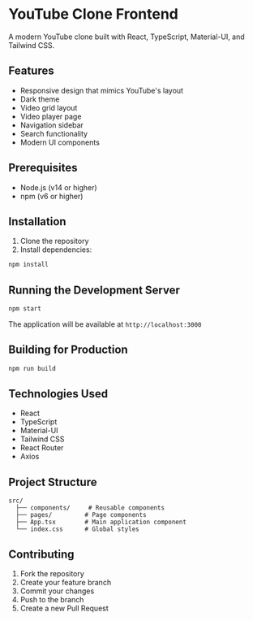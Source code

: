# YouTube Clone Frontend

A modern YouTube clone built with React, TypeScript, Material-UI, and Tailwind CSS.

## Features

- Responsive design that mimics YouTube's layout
- Dark theme
- Video grid layout
- Video player page
- Navigation sidebar
- Search functionality
- Modern UI components

## Prerequisites

- Node.js (v14 or higher)
- npm (v6 or higher)

## Installation

1. Clone the repository
2. Install dependencies:
```bash
npm install
```

## Running the Development Server

```bash
npm start
```

The application will be available at `http://localhost:3000`

## Building for Production

```bash
npm run build
```

## Technologies Used

- React
- TypeScript
- Material-UI
- Tailwind CSS
- React Router
- Axios

## Project Structure

```
src/
  ├── components/     # Reusable components
  ├── pages/         # Page components
  ├── App.tsx        # Main application component
  └── index.css      # Global styles
```

## Contributing

1. Fork the repository
2. Create your feature branch
3. Commit your changes
4. Push to the branch
5. Create a new Pull Request
